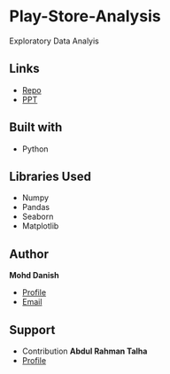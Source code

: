 # Play-Store-Analysis
Exploratory Data Analyis 
## Links
- [Repo](https://github.com/Mdanish2020/Play-Store-Analysis/blob/main)
- [PPT](https://github.com/Mdanish2020/Play-Store-Analysis/blob/main/CapstoneProjectTemplate%20%5BAutosaved%5D.pdf)
## Built with
- Python
## Libraries Used
- Numpy
- Pandas
- Seaborn
- Matplotlib
## Author
**Mohd Danish**
- [Profile](https://github.com/Mdanish2020)
- [Email](mailto:mdanish63364@gmail.com)
## Support
- Contribution
**Abdul Rahman Talha**
- [Profile](https://github.com/Rahman88talha)
